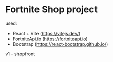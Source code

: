 # Fortnite Shop project

used:
- React + Vite (https://vitejs.dev/)
- FortniteApi.io (https://fortniteapi.io)
- Bootstrap (https://react-bootstrap.github.io/)

v1 - shopfront